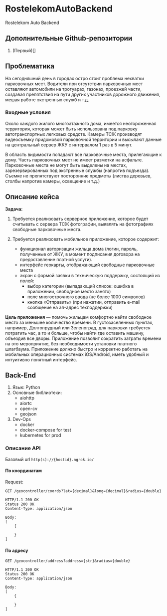 # RostelekomAutoBackend

Rostelekom Auto Backend

## Дополнительные Github-репозитории

1. (Первый)[]

## Проблематика

На сегодняшний день в городах остро стоит проблема нехватки парковочных мест. Водители при отсутствии
парковочных мест оставляют автомобили на тротуарах, газонах, проезжей части, создавая препятствия на пути
других участников дорожного движения, мешая работе экстренных служб и т.д.

### Входные условия

Около каждого жилого многоэтажного дома, имеется неогороженная территория, которая может быть
использована под парковку автотранспортных легковых средств. Камеры ТСЖ производят видеосъемку придомовой
парковочной территории и высылают данные на центральный сервер ЖКУ с интервалом 1 раз в 5 минут.


В область видимости попадают все парковочные места, прилегающие к дому. Часть парковочных мест не имеет
разметки на асфальте. Парковочные места не могут быть выделены на местах, зарезервированных под
экстренные службы (напротив подъезда). Съемке не препятствуют посторонние предметы (листва деревьев,
столбы напротив камеры, освещение и т.д.)

## Описание кейса

__Задача:__

1. Требуется реализовать серверное приложение, которое будет считывать с сервера ТСЖ фотографии, выявлять на фотографиях свободные парковочные места.

2. Требуется реализовать мобильное приложение, которое содержит:
    * функционал авторизации жильца дома (логин, пароль, полученные от ЖКУ, в момент подписания договора на предоставление платной услуги).
    * интерфейс геокарты, отображающий свободные парковочные места
    * экран с формой заявки в техническую поддержку, состоящий из полей:
        * выбор категории (выпадающий список: ошибка в приложении, свободное место занято)
        * поле многострочного ввода (не более 1000 символов)
        * кнопка «Отправить» (при нажатии, отправить e-mail сообщение на эл-адрес техподдержки)

__Цель приложения__ — помочь жильцам комфортно найти свободное место за меньшее количество времени. В
густозаселенных пунктах, например, Долгопрудный или Зеленоград, для парковки требуется потратить час,
а то и больше, чтобы найти где оставить машину, объездив все дворы. Приложение позволит сократить
затраты времени на это мероприятие, без необходимости установки платного шлагбаума.
Приложение должно быстро и корректно работать на мобильных операционных системах iOS/Android,
иметь удобный и интуитивно понятный интерфейс.

## Back-End

1. Язык: Python
2. Основные библиотеки:
    * aiohttp
    * aiortc
    * open-cv
    * geojson
3. Dev-Ops
    * docker
    * docker-compose for test
    * kubernetes for prod

### Описание API

Базовый url
```http(s)://{hostid}.ngrok.io/```

#### По координатам

Request:

```http
GET /geocontroller/coords?lat={decimal}&long={decimal}&radius={double}
```

```http
HTTP/1.1 200 OK
Status 200 OK
Content-Type: application/json

Body:
[
    {

    }
]
```

#### По адресу

```http
GET /geocontroller/address?address={str}&radius={double}
```

```http
HTTP/1.1 200 OK
Status 200 OK
Content-Type: application/json

Body:
[
    {
        
    }
]
```
